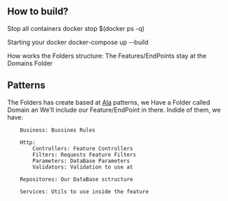 ## How to build?

Stop all containers
	docker stop $(docker ps -q)

Starting your docker
	docker-compose up --build

How works the Folders structure:
The Features/EndPoints stay at the Domains Folder

## Patterns

The Folders has create based at [Ala](https://github.com/kiwfy/ala-microservice) patterns, we Have a Folder called Domain an We'll include our Feature/EndPoint in there. Indide of them, we have:
```
	Business: Bussines Rules

	Http:
		Controllers: Feature Controllers
		Filters: Requests Feature Filters
		Parameters: DataBase Parameters
		Validators: Validation to use at

	Repositores: Our DataBase sctructure

	Services: Utils to use inside the feature
```
